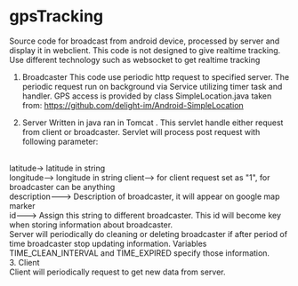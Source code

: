 # gpsTracking
Source code for broadcast from android device, processed by server and display it in webclient. This code is not designed to give
realtime tracking. Use different technology such as websocket to get realtime tracking

1. Broadcaster
This code use periodic http request to specified server. The periodic request run on background via Service utilizing timer task and handler.
GPS access is provided by class SimpleLocation.java taken from:
https://github.com/delight-im/Android-SimpleLocation

2. Server
Written in java ran in Tomcat . This servlet handle either request from client or broadcaster. Servlet will process post request
with following parameter:
<br>
latitude-> latitude in string <br>
longitude--> longitude in string
client--> for client request set as "1", for broadcaster can be anything<br>
description---> Description of broadcaster, it will appear on google map marker<br>
id---> Assign this string to different broadcaster. This id will become key when storing information about broadcaster.<br>
Server will periodically do cleaning or deleting broadcaster if after period of time broadcaster stop 
updating information. Variables TIME_CLEAN_INTERVAL and TIME_EXPIRED specify those information.
<br>
3. Client<br>
Client will periodically request to get new data from server. 
